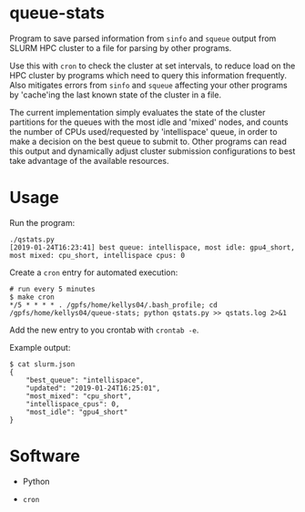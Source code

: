 # queue-stats

Program to save parsed information from `sinfo` and `squeue` output from SLURM HPC cluster to a file for parsing by other programs.

Use this with `cron` to check the cluster at set intervals, to reduce load on the HPC cluster by programs which need to query this information frequently. Also mitigates errors from `sinfo` and `squeue` affecting your other programs by 'cache'ing the last known state of the cluster in a file.

The current implementation simply evaluates the state of the cluster partitions for the queues with the most idle and 'mixed' nodes, and counts the number of CPUs used/requested by 'intellispace' queue, in order to make a decision on the best queue to submit to. Other programs can read this output and dynamically adjust cluster submission configurations to best take advantage of the available resources.

# Usage

Run the program:

```
./qstats.py
[2019-01-24T16:23:41] best queue: intellispace, most idle: gpu4_short, most mixed: cpu_short, intellispace cpus: 0
```

Create a `cron` entry for automated execution:

```
# run every 5 minutes
$ make cron
*/5 * * * * . /gpfs/home/kellys04/.bash_profile; cd /gpfs/home/kellys04/queue-stats; python qstats.py >> qstats.log 2>&1
```

Add the new entry to you crontab with `crontab -e`.

Example output:

```
$ cat slurm.json
{
    "best_queue": "intellispace",
    "updated": "2019-01-24T16:25:01",
    "most_mixed": "cpu_short",
    "intellispace_cpus": 0,
    "most_idle": "gpu4_short"
}
```

# Software

- Python

- `cron`
